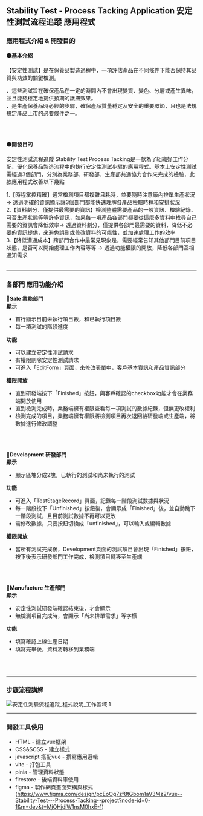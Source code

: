## Stability Test - Process Tacking Application  安定性測試流程追蹤 應用程式

### 應用程式介紹 & 開發目的
**🟠基本介紹**
<p>【安定性測試】是在保養品製造過程中，一項評估產品在不同條件下能否保持其品質與功效的關鍵檢測。</p>
<p>
．這些測試旨在確保產品在一定的時間內不會出現變質、變色、分層或產生異味，並且能夠穩定地提供預期的護膚效果。<br>
．是生產保養品時必經的步驟，確保產品質量穩定及安全的重要環節，且也是法規規定產品上市的必要條件之一。<br>
</p>
<br>
<br>

**🟠開發目的** 
<p>安定性測試流程追蹤 Stability Test Process Tacking是一款為了組織好工作分配、優化保養品製造流程中的執行安定性測試步驟的應用程式。基本上安定性測試需經過3個部門，分別為業務部、研發部、生產部共通協力合作來完成的檢驗，此款應用程式改善以下幾點 </p>
1.【時程掌控精確】通常檢測項目都複雜且耗時，並要隨時注意廠內排單生產狀況 → 透過明確的資訊顯示讓3個部門都能快速理解各產品檢驗時程和安排狀況 <br>
2.【資料劃分．僅提供最需要的資訊】檢測整體需要產品的一般資訊、檢驗紀錄、可否生產狀態等等許多資訊，如果每一項產品各部門都要從這麼多資料中找尋自己需要的資訊會降低效率→ 透過資料劃分，僅提供各部門最需要的資料，降低不必要的資訊提供，來避免誤刪或修改資料的可能性，並加速處理工作的效率 <br>
3.【降低溝通成本】跨部門合作中最常見現象是，需要經常告知其他部門目前項目狀態，是否可以開始處理工作內容等等 → 透過功能權限的開放，降低各部門互相通知需求 <br>

<br>

---
### 各部門 應用功能介紹
**🔵Sale 業務部門**  <br>
**顯示**
* 首行顯示目前未執行項目數，和已執行項目數
* 每一項測試的階段進度

**功能**
* 可以建立安定性測試請求
* 有權限刪除安定性測試請求
* 可進入「EditForm」頁面，來修改表單中，客戶基本資訊和產品資訊部分

**權限開放**
* 直到研發端按下「Finished」按鈕，與客戶確認的checkbox功能才會在業務端開放使用
* 直到檢測完成時，業務端擁有權限查看每一項測試的數據紀錄，但無更改權利
* 檢測完成的項目，業務端擁有權限將檢測項目再次退回給研發端或生產端，將數據進行修改調整
 <br>
 <br>

**🔵Development 研發部門**  <br>
**顯示**
* 顯示區塊分成2塊，已執行的測試和尚未執行的測試


**功能**
* 可進入「TestStageRecord」頁面，記錄每一階段測試數據與狀況
* 每一階段按下「Unfinished」按鈕後，會顯示成「Finished」後，並自動跳下一階段測試，且目前測試數據不再可以更改
* 需修改數據，只要按鈕切換成「unfinished」，可以輸入或編輯數據


**權限開放**
* 當所有測試完成後，Development頁面的測試項目會出現「Finished」按鈕，按下後表示研發部門工作完成，檢測項目轉移至生產端
 <br>
 <br>

**🔵Manufacture 生產部門**  <br>
**顯示**
* 安定性測試研發端確認結束後，才會顯示
* 無檢測項目完成時，會顯示「尚未排單需求」等字樣


**功能**
* 填寫確認上線生產日期
* 填寫完畢後，資料將轉移到業務端

<br>
<br>

---
### 步驟流程講解
![安定性測驗流程追蹤_程式說明_工作區域 1](https://github.com/user-attachments/assets/177ff3b3-8089-432f-8b13-5bc7a748bdc8)


---


### 開發工具使用
* HTML - 建立vue框架
* CSS&SCSS - 建立樣式
* javascript 搭配vue - 撰寫應用邏輯
* vite - 打包工具
* pinia - 管理資料狀態
* firestore - 後端資料庫使用
* figma - 製作網頁畫面架構與樣式 (https://www.figma.com/design/pcEoOg7zf8tGbom1aV3Mz2/vue--Stability-Test---Process-Tacking--project?node-id=0-1&m=dev&t=MjQHjdiW1nsM0hxE-1)

